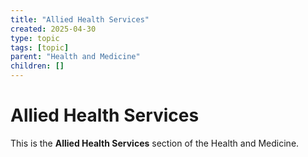 ```yaml
---
title: "Allied Health Services"
created: 2025-04-30
type: topic
tags: [topic]
parent: "Health and Medicine"
children: []
---
```


# Allied Health Services

This is the **Allied Health Services** section of the Health and Medicine.
